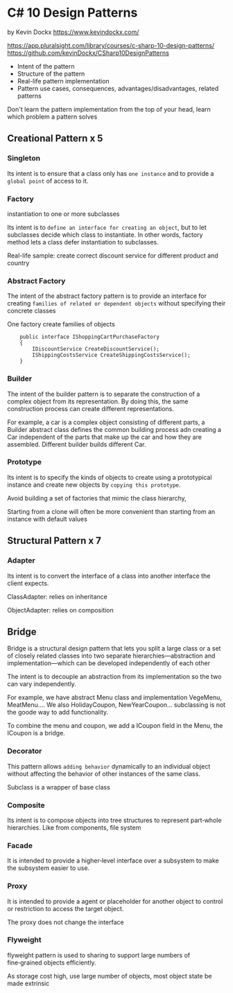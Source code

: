 # C# 10 Design Patterns
by Kevin Dockx
https://www.kevindockx.com/

https://app.pluralsight.com/library/courses/c-sharp-10-design-patterns/
https://github.com/kevinDockx/CSharp10DesignPatterns

- Intent of the pattern
- Structure of the pattern
- Real-life pattern implementation
- Pattern use cases, consequences, advantages/disadvantages, related patterns

Don't learn the pattern implementation from the top of your head, learn which problem a pattern solves

## Creational Pattern x 5
### Singleton
 Its intent is to ensure that a class only has `one instance` and to provide a `global point` of access to it.

### Factory
instantiation to one or more subclasses

Its intent is to `define an interface for creating an object`, but to let subclasses decide which class to instantiate. In other words, factory method lets a class defer instantiation to subclasses.  

Real-life sample: create correct discount service for different product and country

### Abstract Factory
The intent of the abstract factory pattern is to provide an interface for creating `families of related or dependent objects` without specifying their concrete classes

One factory create families of objects
```
    public interface IShoppingCartPurchaseFactory
    {
        IDiscountService CreateDiscountService();
        IShippingCostsService CreateShippingCostsService();
    }
```

### Builder
The intent of the builder pattern is to separate the construction of a complex object from its representation. By doing this, the same construction process can create different representations.

For example, a car is a complex object consisting of different parts, a Builder abstract class defines the common building process adn creating a Car independent of the parts that make up the car and how they are assembled.
Different builder builds different Car.

### Prototype
Its intent is to specify the kinds of objects to create using a prototypical instance and create new objects by `copying this prototype`.

Avoid building a set of factories that mimic the class hierarchy,

Starting from a clone will often be more convenient than starting from an instance with default values

## Structural Pattern x 7

### Adapter
Its intent is to convert the interface of a class into another interface the client expects. 

ClassAdapter: relies on inheritance

ObjectAdapter: relies on composition

## Bridge
Bridge is a structural design pattern that lets you split a large class or a set of closely related classes into two separate hierarchies—abstraction and implementation—which can be developed independently of each other

The intent is to decouple an abstraction from its implementation so the two can vary independently.

For example, we have abstract Menu class and implementation VegeMenu, MeatMenu....
We also HolidayCoupon, NewYearCoupon... subclassing is not the goode way to add functionality. 

To combine the menu and coupon, we add a ICoupon field in the Menu, the ICoupon is a bridge.


### Decorator
This pattern allows `adding behavior` dynamically to an individual object without affecting the behavior of other instances of the same class.

Subclass is a wrapper of base class

### Composite
Its intent is to compose objects into tree structures to represent part‑whole hierarchies. Like from components, file system

### Facade
It is intended to provide a higher‑level interface over a subsystem to make the subsystem easier to use. 

### Proxy
It is intended to provide a agent or placeholder for another object to control or restriction to access the target object.

The proxy does not change the interface

### Flyweight
flyweight pattern is used to sharing to support large numbers of fine‑grained objects efficiently.

As storage cost high, use large number of objects, most object state be made extrinsic